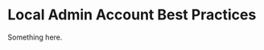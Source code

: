 [title]: # (Local Admin Account Best Practices)
[tags]: # (XXX)
[priority]: # (981)
# Local Admin Account Best Practices
Something here.
